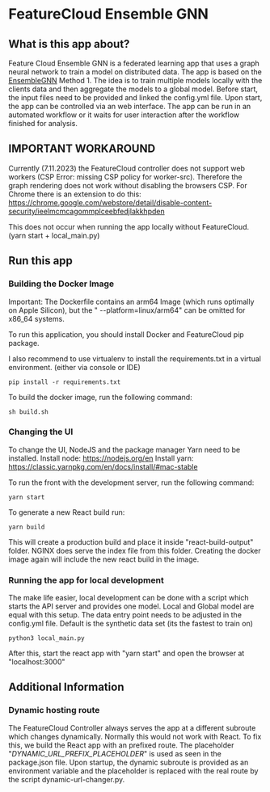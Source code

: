 # FeatureCloud Ensemble GNN

## What is this app about?

Feature Cloud Ensemble GNN is a federated learning app that uses a graph neural network to train a model on distributed
data. The app is based on the [EnsembleGNN](https://github.com/pievos101/Ensemble-GNN) Method 1.
The idea is to train multiple models locally with the clients data and then aggregate the models to a global model.
Before start, the input files need to be provided and linked the config.yml file.
Upon start, the app can be controlled via an web interface.
The app can be run in an automated workflow or it waits for user interaction after the workflow finished for analysis.

## IMPORTANT WORKAROUND

Currently (7.11.2023) the FeatureCloud controller does not support web workers (CSP Error: missing CSP policy for
worker-src).
Therefore the graph rendering does not work without disabling the browsers CSP.
For Chrome there is an extension to do
this: https://chrome.google.com/webstore/detail/disable-content-security/ieelmcmcagommplceebfedjlakkhpden

This does not occur when running the app locally without FeatureCloud. (yarn start + local_main.py)

## Run this app

### Building the Docker Image

Important: The Dockerfile contains an arm64 Image (which runs optimally on Apple Silicon), but the "
--platform=linux/arm64" can be omitted for x86_64 systems.

To run this application, you should install Docker and FeatureCloud pip package.

I also recommend to use virtualenv to install the requirements.txt in a virtual environment. (either via console or IDE)

```shell
pip install -r requirements.txt
```

To build the docker image, run the following command:

```shell
sh build.sh 
```

### Changing the UI

To change the UI, NodeJS and the package manager Yarn need to be installed.
Install node: https://nodejs.org/en
Install yarn: https://classic.yarnpkg.com/en/docs/install/#mac-stable

To run the front with the development server, run the following command:
```shell
yarn start
```

To generate a new React build run:
```shell
yarn build
```

This will create a production build and place it inside "react-build-output" folder. NGINX does serve the index file
from this folder.
Creating the docker image again will include the new react build in the image.

### Running the app for local development

The make life easier, local development can be done with a script which starts the API server and provides one model.
Local and Global model are equal with this setup.
The data entry point needs to be adjusted in the config.yml file. Default is the synthetic data set (its the fastest to
train on)

```shell
python3 local_main.py
```

After this, start the react app with "yarn start" and open the browser at "localhost:3000"

## Additional Information

### Dynamic hosting route

The FeatureCloud Controller always serves the app at a different subroute which changes dynamically. Normally this would
not work with React.
To fix this, we build the React app with an prefixed route. The placeholder "_DYNAMIC_URL_PREFIX_PLACEHOLDER_" is used
as seen in the package.json file.
Upon startup, the dynamic subroute is provided as an environment variable and the placeholder is replaced with the real
route by the script dynamic-url-changer.py.
